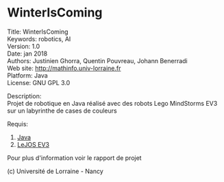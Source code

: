 # WinterIsComing

Title: WinterIsComing  
Keywords: robotics, AI  
Version: 1.0  
Date: jan 2018  
Authors: Justinien Ghorra, Quentin Pouvreau, Johann Benerradi  
Web site: <http://mathinfo.univ-lorraine.fr>  
Platform: Java  
License: GNU GPL 3.0  


Description:  
Projet de robotique en Java réalisé avec des robots Lego MindStorms EV3 sur un labyrinthe de cases de couleurs  


Requis:  
  1) [Java](https://www.oracle.com/fr/java/index.html)  
  2) [LeJOS EV3](https://sourceforge.net/projects/ev3.lejos.p/files/0.9.1-beta/)  


Pour plus d'information voir le rapport de projet  


(c) Université de Lorraine - Nancy
